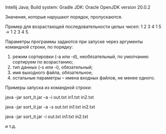 Intellij Java;
Build system: Gradle 
JDK: Oracle OpenJDK version 20.0.2  

Значения, которые нарушают порядок, пропускаются.

Пример для возрастающей последовательности целых чисел:
1 2 3 4 1 5 -> 1 2 3 4 5.

Параметры программы задаются при запуске через аргументы командной строки, по порядку:
1. режим сортировки (-a или -d), необязательный, по умолчанию сортируем по возрастанию;
2. тип данных (-s или -i), обязательный;
3. имя выходного файла, обязательное;
4. остальные параметры – имена входных файлов, не менее одного.


Примеры запуска из командной строки:

java -jar sort_it.jar -a -i out.txt in1.txt in2.txt

java -jar sort_it.jar -a -s out.txt in1.txt in2.txt

java -jar sort_it.jar -i out.txt in1.txt in2.txt

и т.д.
